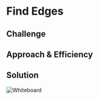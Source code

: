 # Find Edges
<!-- Short summary or background information -->

## Challenge
<!-- Description of the challenge -->

## Approach & Efficiency
<!-- What approach did you take? Why? What is the Big O space/time for this approach? -->

## Solution
![Whiteboard](https://i.imgur.com/EAEe8xD.jpg)